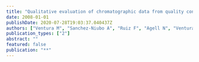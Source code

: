 ```yaml
---
title: "Qualitative evaluation of chromatographic data from quality control schemes using a support vector machine."
date: 2008-01-01
publishDate: 2020-07-28T19:03:37.040437Z
authors: ["Ventura M", "Sanchez-Niubo A", "Ruiz F", "Agell N", "Ventura R", "Angulo C", "Domingo-Salvany A", "Segura J", "Torre Rde L"]
publication_types: ["2"]
abstract: ""
featured: false
publication: "**"
---
```


